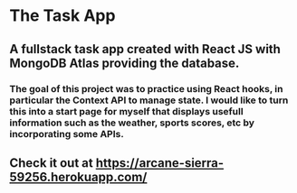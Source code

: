 # The Task App

## A fullstack task app created with React JS with MongoDB Atlas providing the database.

### The goal of this project was to practice using React hooks, in particular the Context API to manage state. I would like to turn this into a start page for myself that displays usefull information such as the weather, sports scores, etc by incorporating some APIs.

## Check it out at https://arcane-sierra-59256.herokuapp.com/
